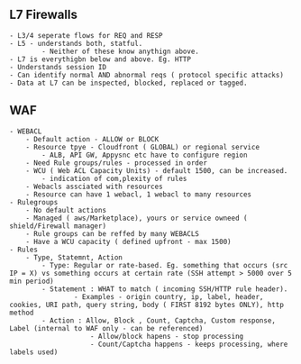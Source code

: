 ## L7 Firewalls
    - L3/4 seperate flows for REQ and RESP
    - L5 - understands both, statful.
            - Neither of these know anythign above.
    - L7 is everythigbn below and above. Eg. HTTP
    - Understands session ID
    - Can identify normal AND abnormal reqs ( protocol specific attacks)
    - Data at L7 can be inspected, blocked, replaced or tagged.

## WAF
    - WEBACL
        - Default action - ALLOW or BLOCK
        - Resource tpye - Cloudfront ( GLOBAL) or regional service
            - ALB, API GW, Appysnc etc have to configure region
        - Need Rule groups/rules - processed in order
        - WCU ( Web ACL Capacity Units) - default 1500, can be increased.
            - indication of com,plexity of rules
        - Webacls assciated with resources
        - Resource can have 1 webacl, 1 webacl to many resources
    - Rulegroups
        - No default actions
        - Managed ( aws/Marketplace), yours or service owneed ( shield/Firewall manager)
        - Rule groups can be reffed by many WEBACLS
        - Have a WCU capacity ( defined upfront - max 1500)
    - Rules
        - Type, Statemnt, Action
            - Type: Regular or rate-based. Eg. something that occurs (src IP = X) vs something occurs at certain rate (SSH attempt > 5000 over 5 min period)
            - Statement : WHAT to match ( incoming SSH/HTTP rule header). 
                    - Examples - origin country, ip, label, header, cookies, URI path, query string, body ( FIRST 8192 bytes ONLY), http method
            - Action : Allow, Block , Count, Captcha, Custom response, Label (internal to WAF only - can be referenced)
                        - Allow/block hapens - stop processing
                        - Count/Captcha happens - keeps processing, where labels used)
